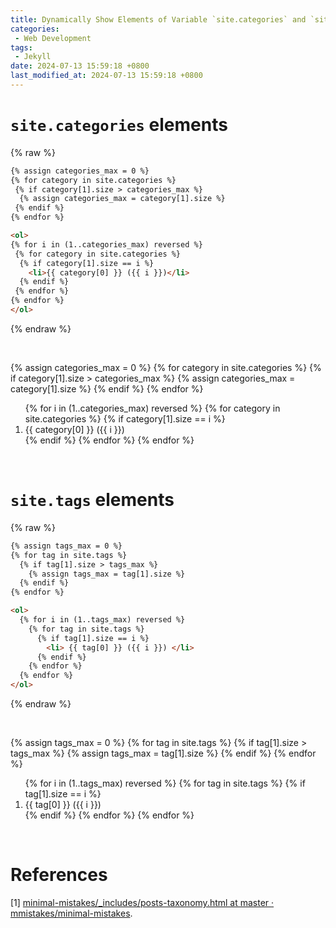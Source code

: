 ```yaml
---
title: Dynamically Show Elements of Variable `site.categories` and `site.tags` of My Jekyll Blog Website
categories:
 - Web Development
tags:
 - Jekyll
date: 2024-07-13 15:59:18 +0800
last_modified_at: 2024-07-13 15:59:18 +0800
---
```


# `site.categories` elements

{% raw %}

```html
{% assign categories_max = 0 %}
{% for category in site.categories %}
 {% if category[1].size > categories_max %}
  {% assign categories_max = category[1].size %}
 {% endif %}
{% endfor %}

<ol>
{% for i in (1..categories_max) reversed %}
 {% for category in site.categories %}
  {% if category[1].size == i %}
  	<li>{{ category[0] }} ({{ i }})</li>
  {% endif %}
 {% endfor %}
{% endfor %}
</ol>
```

{% endraw %}

<br>

{% assign categories_max = 0 %}
{% for category in site.categories %}
 {% if category[1].size > categories_max %}
  {% assign categories_max = category[1].size %}
 {% endif %}
{% endfor %}

<ol>
{% for i in (1..categories_max) reversed %}
 {% for category in site.categories %}
  {% if category[1].size == i %}
  	<li>{{ category[0] }} ({{ i }})</li>
  {% endif %}
 {% endfor %}
{% endfor %}
</ol>

<br>

# `site.tags` elements

{% raw %}

```html
{% assign tags_max = 0 %}
{% for tag in site.tags %}
  {% if tag[1].size > tags_max %}
    {% assign tags_max = tag[1].size %}
  {% endif %}
{% endfor %}

<ol>
  {% for i in (1..tags_max) reversed %}
    {% for tag in site.tags %}
      {% if tag[1].size == i %}
      	<li> {{ tag[0] }} ({{ i }}) </li>
      {% endif %}
    {% endfor %}
  {% endfor %}
</ol>
```

{% endraw %}

<br>

{% assign tags_max = 0 %}
{% for tag in site.tags %}
  {% if tag[1].size > tags_max %}
    {% assign tags_max = tag[1].size %}
  {% endif %}
{% endfor %}

<ol>
  {% for i in (1..tags_max) reversed %}
    {% for tag in site.tags %}
      {% if tag[1].size == i %}
      	<li> {{ tag[0] }} ({{ i }}) </li>
      {% endif %}
    {% endfor %}
  {% endfor %}
</ol>

<br>

# References

[1] [minimal-mistakes/\_includes/posts-taxonomy.html at master · mmistakes/minimal-mistakes](https://github.com/mmistakes/minimal-mistakes/blob/master/_includes/posts-taxonomy.html).